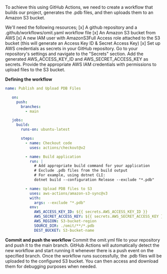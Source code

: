 To achieve this using GitHub Actions, we need to create a workflow that builds our project, 
generates the .pdb files, and then uploads them to an Amazon S3 bucket.

We'll need the following resources;
[x] A github repository and a .github/workflows/omit.yaml workflow file
[x] An Amazon S3 bucket from AWS
[x] A new IAM user with AmazonS3Full Access role attached to the S3 bucket (this will generate an Access Key ID & Secret Access Key)
[x] Set up AWS credentials as secrets in your GitHub repository. Go to your repository's settings and navigate to the "Secrets" section. Add the generated AWS_ACCESS_KEY_ID and AWS_SECRET_ACCESS_KEY as secrets. Provide the appropriate AWS IAM credentials with permissions to upload files to the S3 bucket.

**Defining the workflow**
```yaml
name: Publish and Upload PDB Files

   on:
     push:
       branches:
         - main

   jobs:
     build:
       runs-on: ubuntu-latest

       steps:
         - name: Checkout code
           uses: actions/checkout@v2

         - name: Build application
           run: |
             # Add appropriate build command for your application
             # Exclude .pdb files from the build output
             # For example, using dotnet CLI:
             dotnet build --configuration Release --exclude "*.pdb"

         - name: Upload PDB files to S3
           uses: aws-actions/amazon-s3-sync@v3
           with:
             args: --exclude "*.pdb"
           env:
             AWS_ACCESS_KEY_ID: ${{ secrets.AWS_ACCESS_KEY_ID }}
             AWS_SECRET_ACCESS_KEY: ${{ secrets.AWS_SECRET_ACCESS_KEY }}
             AWS_REGION: S3-bucket-region
             SOURCE_DIR: ./omit/**/*.pdb
             DEST_BUCKET: S3-bucket-name
```
**Commit and push the workflow** 
Commit the omit.yml file to your repository and push it to the main branch. GitHub Actions will automatically detect the new workflow and start running it whenever there is a push event on the specified branch. Once the workflow runs successfully, the .pdb files will be uploaded to the configured S3 bucket. You can then access and download them for debugging purposes when needed.
